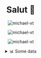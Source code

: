 <h1 align="center">Salut 👋</h1>

<p align="center"> <img src="https://komarev.com/ghpvc/?username=michael-xt" alt="michael-xt" /> 
</p>

<p align="center"><img align="center" src="https://github-readme-stats.vercel.app/api/top-langs/?username=michael-xt&layout=compact&theme=dark&show_icons=true" alt="michael-xt" /></p>
<p align="center"><img align="center" src="https://github-readme-stats.vercel.app/api?username=michael-xt&show_icons=true&theme=dark&show_icons=true" alt="michael-xt" /></p>

<details align="center"><summary>📊 Some data</summary>
<p>

<!--START_SECTION:waka-->
**🐱 My Github Data** 

> 🏆 53 Contributions in the Year 2021
 > 
> 📦 9.5 MB Used in Github's Storage 
 > 
> 🚫 Not Opted to Hire
 > 
> 📜 3 Public Repositories 
 > 
> 🔑 15 Private Repositories  
 > 
**I'm an Early 🐤** 

```text
🌞 Morning    83 commits     █████████░░░░░░░░░░░░░░░░   37.22% 
🌆 Daytime    60 commits     ██████░░░░░░░░░░░░░░░░░░░   26.91% 
🌃 Evening    77 commits     ████████░░░░░░░░░░░░░░░░░   34.53% 
🌙 Night      3 commits      ░░░░░░░░░░░░░░░░░░░░░░░░░   1.35%

```
📅 **I'm Most Productive on Wednesday** 

```text
Monday       16 commits     █░░░░░░░░░░░░░░░░░░░░░░░░   7.17% 
Tuesday      28 commits     ███░░░░░░░░░░░░░░░░░░░░░░   12.56% 
Wednesday    47 commits     █████░░░░░░░░░░░░░░░░░░░░   21.08% 
Thursday     42 commits     ████░░░░░░░░░░░░░░░░░░░░░   18.83% 
Friday       46 commits     █████░░░░░░░░░░░░░░░░░░░░   20.63% 
Saturday     22 commits     ██░░░░░░░░░░░░░░░░░░░░░░░   9.87% 
Sunday       22 commits     ██░░░░░░░░░░░░░░░░░░░░░░░   9.87%

```


📊 **This Week I Spent My Time On** 

```text
🔥 Editors: 
VS Code                  8 hrs 57 mins       █████████████████████████   100.0%

💻 Operating System: 
Windows                  8 hrs 57 mins       █████████████████████████   100.0%

```

**I Mostly Code in JavaScript** 

```text
JavaScript               5 repos             ████████░░░░░░░░░░░░░░░░░   33.33% 
Lua                      2 repos             ███░░░░░░░░░░░░░░░░░░░░░░   13.33% 
Vue                      2 repos             ███░░░░░░░░░░░░░░░░░░░░░░   13.33% 
Java                     2 repos             ███░░░░░░░░░░░░░░░░░░░░░░   13.33% 
PHP                      1 repo              █░░░░░░░░░░░░░░░░░░░░░░░░   6.67%

```



<!--END_SECTION:waka-->
</p>
